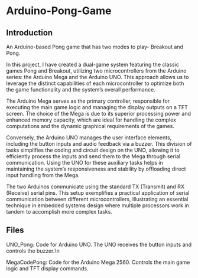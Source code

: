 # Arduino-Pong-Game

## Introduction
An Arduino-based Pong game that has two modes to play- Breakout and Pong.

In this project, I have created a dual-game system featuring the classic games Pong and Breakout, utilizing
 two microcontrollers from the Arduino series: the Arduino Mega and the Arduino UNO. This approach
 allows us to leverage the distinct capabilities of each microcontroller to optimize both the game functionality
 and the system’s overall performance.

The Arduino Mega serves as the primary controller, responsible for executing the main game logic and
 managing the display outputs on a TFT screen. The choice of the Mega is due to its superior processing
 power and enhanced memory capacity, which are ideal for handling the complex computations and the dynamic
 graphical requirements of the games.
 
 Conversely, the Arduino UNO manages the user interface elements, including the button inputs and audio
 feedback via a buzzer. This division of tasks simplifies the coding and circuit design on the UNO, allowing it
 to efficiently process the inputs and send them to the Mega through serial communication. Using the UNO for
 these auxiliary tasks helps in maintaining the system’s responsiveness and stability by offloading direct input
 handling from the Mega.
 
 The two Arduinos communicate using the standard TX (Transmit) and RX (Receive) serial pins. This setup
 exemplifies a practical application of serial communication between different microcontrollers, illustrating an
 essential technique in embedded systems design where multiple processors work in tandem to accomplish more
 complex tasks.

 ## Files
 UNO_Pong: Code for Arduino UNO. The UNO receives the button inputs and controls the buzzer.\n
 
 MegaCodePong: Code for the Arduino Mega 2560. Controls the main game logic and TFT display commands.
 

